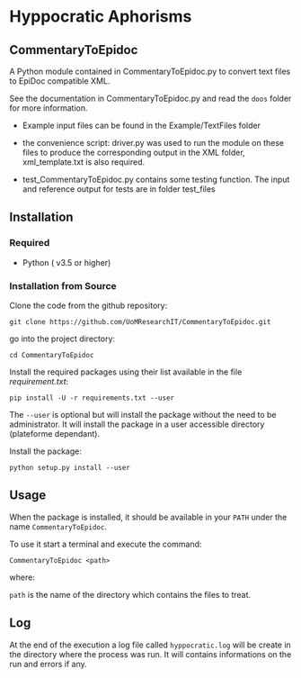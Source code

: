 # Hyppocratic Aphorisms

## CommentaryToEpidoc

A Python module contained in CommentaryToEpidoc.py to convert text files
to EpiDoc compatible XML.

See the documentation in CommentaryToEpidoc.py and read the ``doos`` folder
for more information.

* Example input files can be found in the Example/TextFiles folder
* the convenience script: driver.py was used to run the module on these files
  to produce the corresponding output in the XML folder,
  xml_template.txt is also required.

* test_CommentaryToEpidoc.py contains some testing function.
  The input and reference output for tests are in folder test_files



## Installation

### Required

* Python ( v3.5 or higher) 

### Installation from Source

Clone the code from the github repository:

```commandline
git clone https://github.com/UoMResearchIT/CommentaryToEpidoc.git
```

go into the project directory:

```commandline
cd CommentaryToEpidoc
```

Install the required packages using their list available in 
the file *requirement.txt*:

```commandline
pip install -U -r requirements.txt --user 
```

The ```--user``` is optional but will install the package without the need 
to be administrator. It will install the package in a user accessible directory
(plateforme dependant).

Install the package:

```commandline
python setup.py install --user
```

## Usage

When the package is installed, it should be available in your ```PATH``` 
under the name ```CommentaryToEpidoc```. 

To use it start a terminal and execute the command:

```commandline
CommentaryToEpidoc <path> 
```

where:

```path``` is the name of the directory which contains the files to treat.
 
## Log 

At the end of the execution a log file called ```hyppocratic.log``` will be 
create in the directory where the process was run.
It will contains informations on the run and errors if any.